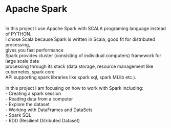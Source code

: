 # Apache Spark
</br>
In this project I use Apache Spark with SCALA programing language instead of PYTHON.</br>
I chose Scala because Spark is written in Scala, good fit for distributed processing,</br>
gives you fast performance</br>
Spark provides cluster (consisting of individual computers) framework for large scale data   </br>
processing  through its stack (data storage, resource management like cubernetes, spark core  </br>
API supporting spark libraries like spark sql, spark MLlib etc.).</br>
</br>
In this project I am focusing on how to work with Spark including:</br>
                               - Creating a spark session</br>
                               - Reading data from a computer</br>
                               - Explore the dataset</br>
                               - Working with DataFrames and DataSets</br>
                               - Spark SQL</br>
                               - RDD (Resilient Ditributed Dataset)</br>
